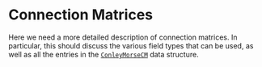 # Connection Matrices

Here we need a more detailed description of connection matrices.
In particular, this should discuss the various field types that
can be used, as well as all the entries in the [`ConleyMorseCM`](@ref)
data structure.

